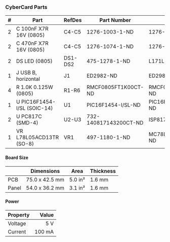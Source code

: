### CyberCard Parts ###

|  # | Part                                      | RefDes  | Part Number                 | Alternate                   |
|---:|-------------------------------------------|---------|-----------------------------|-----------------------------|
|  2 | C 100nF X7R 16V (0805)                    | C4-C5   | 1276-1003-1-ND              | 1276-2444-1-ND              |
|  2 | C 470nF X7R 16V (0805)                    | C4-C5   | 1276-1074-1-ND              | 1276-1199-1-ND              |
|  2 | DS LED (0805)                             | DS1-DS2 | 475-1278-1-ND               | L171L-LWC-TR                |
|  1 | J USB B, horizontal                       | J1      | ED2982-ND                   | ED2983-ND                   |
|  4 | R 1.0K 0.125W (0805)                      | R1-R6   | RMCF0805FT1K00CT-ND         | RMCF0805JT1K00CT-ND         |
|  1 | U PIC16F1454-I/SL (SOIC-14)               | U1      | PIC16F1454-I/SL-ND          | PIC16F1454T-I/SLCT-ND       |
|  2 | U PC817C (SMD-4)                          | U2-U3   | 732-140817143200CT-ND       | ISP817CXSMCT-ND             |
|  1 | VR L78L05ACD13TR (SO-8)                   | VR1     | 497-1180-1-ND               | MC78L05ACDR2GOSCT-ND        |


#### Board Size ####

|       |      Dimensions | Area    | Thickness |
|-------|-----------------|---------|-----------|
| PCB   |  75.0 x 42.5 mm | 5.0 in² |    1.6 mm |
| Panel |  54.0 x 36.2 mm | 3.1 in² |    1.6 mm |


#### Power ####

| Property | Value  |
|----------|-------:|
| Voltage  |    5 V |
| Current  | 100 mA |
